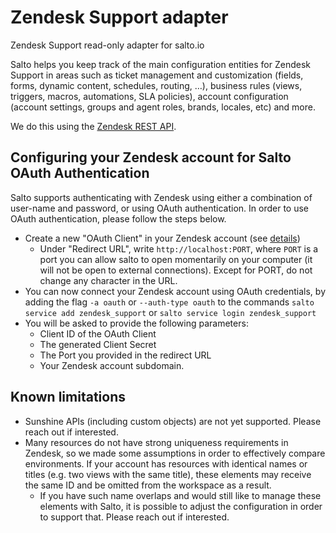 # Zendesk Support adapter

Zendesk Support read-only adapter for salto.io

Salto helps you keep track of the main configuration entities for Zendesk Support in areas such as ticket management and customization (fields, forms, dynamic content, schedules, routing, …), business rules (views, triggers, macros, automations, SLA policies), account configuration (account settings, groups and agent roles, brands, locales, etc) and more.

We do this using the [Zendesk REST API](<https://developer.zendesk.com/api-reference/>).

## Configuring your Zendesk account for Salto OAuth Authentication
Salto supports authenticating with Zendesk using either a combination of user-name and password, or using OAuth authentication. In order to use OAuth authentication, please follow the steps below.
- Create a new "OAuth Client" in your Zendesk account (see [details](https://developer.zendesk.com/documentation/ticketing/working-with-oauth/creating-and-using-oauth-tokens-with-the-api/#create-an-oauth-client))
	- Under "Redirect URL", write `http://localhost:PORT`, where `PORT` is a port you can allow salto to open momentarily on your computer (it will not be open to external connections). Except for PORT, do not change any character in the URL.
- You can now connect your Zendesk account using OAuth credentials, by adding the flag `-a oauth` or `--auth-type oauth` to the commands `salto service add zendesk_support` or `salto service login zendesk_support`
- You will be asked to provide the following parameters:
  - Client ID of the OAuth Client
  - The generated Client Secret
  - The Port you provided in the redirect URL
  - Your Zendesk account subdomain.

## Known limitations
* Sunshine APIs (including custom objects) are not yet supported. Please reach out if interested.
* Many resources do not have strong uniqueness requirements in Zendesk, so we made some assumptions in order to effectively compare environments. If your account has resources with identical names or titles (e.g. two views with the same title), these elements may receive the same ID and be omitted from the workspace as a result. 
  * If you have such name overlaps and would still like to manage these elements with Salto, it is possible to adjust the configuration in order to support that. Please reach out if interested.